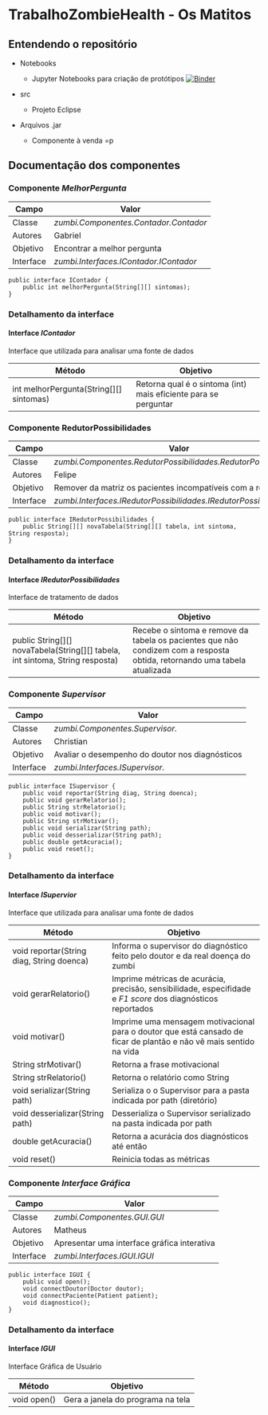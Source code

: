 # TrabalhoZombieHealth - Os Matitos


## Entendendo o repositório
- Notebooks
  - Jupyter Notebooks para criação de protótipos [![Binder](https://mybinder.org/badge_logo.svg)](https://mybinder.org/v2/gh/batataazul/Trabalho_ZombieHealth/master?urlpath=lab)

- src
  - Projeto Eclipse
  
- Arquivos .jar
  - Componente à venda =p

## Documentação dos componentes

### Componente *MelhorPergunta*

| Campo | Valor |
|---|---|
| Classe | *zumbi.Componentes.Contador.Contador* |
| Autores | Gabriel |
| Objetivo | Encontrar a melhor pergunta |
| Interface | *zumbi.Interfaces.IContador.IContador* |

~~~
public interface IContador {
	public int melhorPergunta(String[][] sintomas);
}
~~~

### Detalhamento da interface

#### Interface *IContador*
Interface que utilizada para analisar uma fonte de dados

| Método | Objetivo |
|---|---|
| int melhorPergunta(String[][] sintomas) | Retorna qual é o sintoma (int) mais eficiente para se perguntar |


### Componente RedutorPossibilidades

| Campo | Valor |
|---|---|
| Classe | *zumbi.Componentes.RedutorPossibilidades.RedutorPossibilidades* |
| Autores | Felipe |
| Objetivo | Remover da matriz os pacientes incompatíveis com a resposta |
| Interface | *zumbi.Interfaces.IRedutorPossibilidades.IRedutorPossibilidades* |

~~~
public interface IRedutorPossibilidades {
	public String[][] novaTabela(String[][] tabela, int sintoma, String resposta);
}
~~~

### Detalhamento da interface

#### Interface *IRedutorPossibilidades*
Interface de tratamento de dados

| Método | Objetivo |
|---|---|
| public String[][] novaTabela(String[][] tabela, int sintoma, String resposta) | Recebe o sintoma e remove da tabela os pacientes que não condizem com a resposta obtida, retornando uma tabela atualizada |


### Componente *Supervisor*

| Campo | Valor |
|---|---|
| Classe | *zumbi.Componentes.Supervisor.* |
| Autores | Christian |
| Objetivo | Avaliar o desempenho do doutor nos diagnósticos |
| Interface | *zumbi.Interfaces.ISupervisor.* |

~~~
public interface ISupervisor {
	public void reportar(String diag, String doenca);
	public void gerarRelatorio();
	public String strRelatorio();
	public void motivar();
	public String strMotivar();
	public void serializar(String path);
	public void desserializar(String path);
	public double getAcuracia();
	public void reset();
}
~~~

### Detalhamento da interface

#### Interface *ISupervior*
Interface que utilizada para analisar uma fonte de dados

| Método | Objetivo |
|---|---|
| void reportar(String diag, String doenca) | Informa o supervisor do diagnóstico feito pelo doutor e da real doença do zumbi |
| void gerarRelatorio() | Imprime métricas de acurácia, precisão, sensibilidade, especifidade e *F1 score* dos diagnósticos reportados |
| void motivar() | Imprime uma mensagem motivacional para o doutor que está cansado de ficar de plantão e não vê mais sentido na vida |
| String strMotivar() | Retorna a frase motivacional |
| String strRelatorio() | Retorna o relatório como String |
| void serializar(String path) | Serializa o o Supervisor para a pasta indicada por path (diretório) |
| void desserializar(String path) | Desserializa o Supervisor serializado na pasta indicada por path |
| double getAcuracia() | Retorna a acurácia dos diagnósticos até então |
| void reset() | Reinicia todas as métricas |

### Componente *Interface Gráfica*

| Campo | Valor |
|---|---|
| Classe | *zumbi.Componentes.GUI.GUI* |
| Autores | Matheus |
| Objetivo | Apresentar uma interface gráfica interativa |
| Interface | *zumbi.Interfaces.IGUI.IGUI* |

~~~
public interface IGUI {
	public void open();
	void connectDoutor(Doctor doutor);
	void connectPaciente(Patient patient);
	void diagnostico();
}
~~~

### Detalhamento da interface

#### Interface *IGUI*
Interface Gráfica de Usuário

| Método | Objetivo |
|---|---|
| void open() | Gera a janela do programa na tela |


